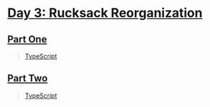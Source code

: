 # [Day 3: Rucksack Reorganization](https://adventofcode.com/2022/day/3)

## [Part One](https://adventofcode.com/2022/day/3#part1)

> [TypeScript](/solutions/typescript/2022/03/src/p1.ts)

## [Part Two](https://adventofcode.com/2022/day/3#part2)

> [TypeScript](/solutions/typescript/2022/03/src/p2.ts)
